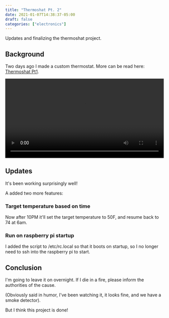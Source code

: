 ```yaml
---
title: "Thermoshat Pt. 2"
date: 2021-01-07T14:38:37-05:00
draft: false
categories: ["electronics"]
---
```


Updates and finalizing the thermoshat project.

<!--more-->

## Background

Two days ago I made a custom thermostat. More can be read here: [Thermoshat Pt1](/posts/thermoshat/).

<div style="text-align: center">
<video controls src="/thermoshat.mp4" style="width: 100%;" autoplay loop ></video>
</div>

## Updates

It's been working surprisingly well!

A added two more features:

### Target temperature based on time

Now after 10PM it'll set the target temperature to 50F, and resume back to 74 at 6am.

### Run on raspberry pi startup

I added the script to /etc/rc.local so that it boots on startup, so I no longer need to ssh into the raspberry pi to start.

## Conclusion

I'm going to leave it on overnight. If I die in a fire, please inform the authorities of the cause.

(Obviously said in humor, I've been watching it, it looks fine, and we have a smoke detector).

But I think this project is done!
